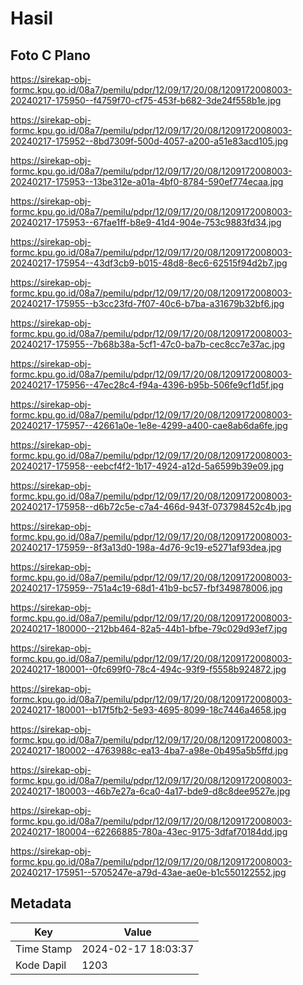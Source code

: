 # Hasil

## Foto C Plano

https://sirekap-obj-formc.kpu.go.id/08a7/pemilu/pdpr/12/09/17/20/08/1209172008003-20240217-175950--f4759f70-cf75-453f-b682-3de24f558b1e.jpg

https://sirekap-obj-formc.kpu.go.id/08a7/pemilu/pdpr/12/09/17/20/08/1209172008003-20240217-175952--8bd7309f-500d-4057-a200-a51e83acd105.jpg

https://sirekap-obj-formc.kpu.go.id/08a7/pemilu/pdpr/12/09/17/20/08/1209172008003-20240217-175953--13be312e-a01a-4bf0-8784-590ef774ecaa.jpg

https://sirekap-obj-formc.kpu.go.id/08a7/pemilu/pdpr/12/09/17/20/08/1209172008003-20240217-175953--67fae1ff-b8e9-41d4-904e-753c9883fd34.jpg

https://sirekap-obj-formc.kpu.go.id/08a7/pemilu/pdpr/12/09/17/20/08/1209172008003-20240217-175954--43df3cb9-b015-48d8-8ec6-62515f94d2b7.jpg

https://sirekap-obj-formc.kpu.go.id/08a7/pemilu/pdpr/12/09/17/20/08/1209172008003-20240217-175955--b3cc23fd-7f07-40c6-b7ba-a31679b32bf6.jpg

https://sirekap-obj-formc.kpu.go.id/08a7/pemilu/pdpr/12/09/17/20/08/1209172008003-20240217-175955--7b68b38a-5cf1-47c0-ba7b-cec8cc7e37ac.jpg

https://sirekap-obj-formc.kpu.go.id/08a7/pemilu/pdpr/12/09/17/20/08/1209172008003-20240217-175956--47ec28c4-f94a-4396-b95b-506fe9cf1d5f.jpg

https://sirekap-obj-formc.kpu.go.id/08a7/pemilu/pdpr/12/09/17/20/08/1209172008003-20240217-175957--42661a0e-1e8e-4299-a400-cae8ab6da6fe.jpg

https://sirekap-obj-formc.kpu.go.id/08a7/pemilu/pdpr/12/09/17/20/08/1209172008003-20240217-175958--eebcf4f2-1b17-4924-a12d-5a6599b39e09.jpg

https://sirekap-obj-formc.kpu.go.id/08a7/pemilu/pdpr/12/09/17/20/08/1209172008003-20240217-175958--d6b72c5e-c7a4-466d-943f-073798452c4b.jpg

https://sirekap-obj-formc.kpu.go.id/08a7/pemilu/pdpr/12/09/17/20/08/1209172008003-20240217-175959--8f3a13d0-198a-4d76-9c19-e5271af93dea.jpg

https://sirekap-obj-formc.kpu.go.id/08a7/pemilu/pdpr/12/09/17/20/08/1209172008003-20240217-175959--751a4c19-68d1-41b9-bc57-fbf349878006.jpg

https://sirekap-obj-formc.kpu.go.id/08a7/pemilu/pdpr/12/09/17/20/08/1209172008003-20240217-180000--212bb464-82a5-44b1-bfbe-79c029d93ef7.jpg

https://sirekap-obj-formc.kpu.go.id/08a7/pemilu/pdpr/12/09/17/20/08/1209172008003-20240217-180001--0fc699f0-78c4-494c-93f9-f5558b924872.jpg

https://sirekap-obj-formc.kpu.go.id/08a7/pemilu/pdpr/12/09/17/20/08/1209172008003-20240217-180001--b17f5fb2-5e93-4695-8099-18c7446a4658.jpg

https://sirekap-obj-formc.kpu.go.id/08a7/pemilu/pdpr/12/09/17/20/08/1209172008003-20240217-180002--4763988c-ea13-4ba7-a98e-0b495a5b5ffd.jpg

https://sirekap-obj-formc.kpu.go.id/08a7/pemilu/pdpr/12/09/17/20/08/1209172008003-20240217-180003--46b7e27a-6ca0-4a17-bde9-d8c8dee9527e.jpg

https://sirekap-obj-formc.kpu.go.id/08a7/pemilu/pdpr/12/09/17/20/08/1209172008003-20240217-180004--62266885-780a-43ec-9175-3dfaf70184dd.jpg

https://sirekap-obj-formc.kpu.go.id/08a7/pemilu/pdpr/12/09/17/20/08/1209172008003-20240217-175951--5705247e-a79d-43ae-ae0e-b1c550122552.jpg


## Metadata

| Key        | Value               |
| ---------- | ------------------- |
| Time Stamp | 2024-02-17 18:03:37 |
| Kode Dapil | 1203                |



